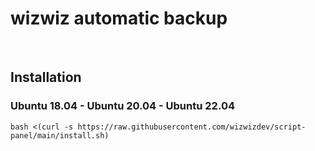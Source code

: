 # wizwiz automatic backup

<br>


## Installation

### Ubuntu 18.04 - Ubuntu 20.04 - Ubuntu 22.04
```
bash <(curl -s https://raw.githubusercontent.com/wizwizdev/script-panel/main/install.sh)
```
